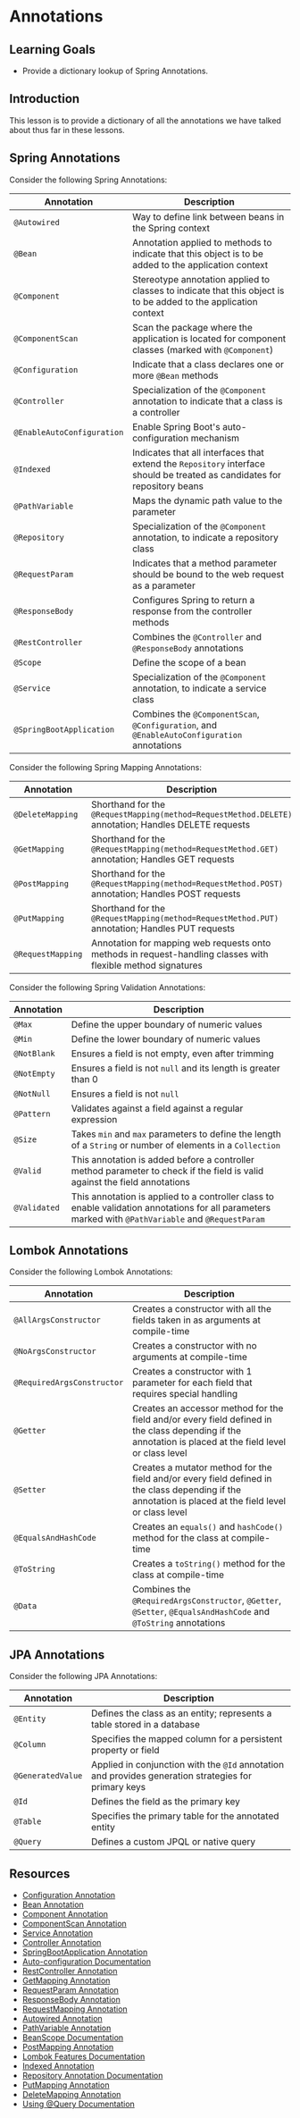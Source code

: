 # Annotations

## Learning Goals

- Provide a dictionary lookup of Spring Annotations.

## Introduction

This lesson is to provide a dictionary of all the annotations we have talked
about thus far in these lessons.

## Spring Annotations

Consider the following Spring Annotations:

| Annotation                 | Description                                                                                                               |
|----------------------------|---------------------------------------------------------------------------------------------------------------------------|
| `@Autowired`               | Way to define link between beans in the Spring context                                                                    |
| `@Bean`                    | Annotation applied to methods to indicate that this object is to be added to the application context                      |
| `@Component`               | Stereotype annotation applied to classes to indicate that this object is to be added to the application context           |
| `@ComponentScan`           | Scan the package where the application is located for component classes (marked with `@Component`)                        |
| `@Configuration`           | Indicate that a class declares one or more `@Bean` methods                                                                |
| `@Controller`              | Specialization of the `@Component` annotation to indicate that a class is a controller                                    |
| `@EnableAutoConfiguration` | Enable Spring Boot's auto-configuration mechanism                                                                         |
| `@Indexed`                 | Indicates that all interfaces that extend the `Repository` interface should be treated as candidates for repository beans |
| `@PathVariable`            | Maps the dynamic path value to the parameter                                                                              |
| `@Repository`              | Specialization of the `@Component` annotation, to indicate a repository class                                             |
| `@RequestParam`            | Indicates that a method parameter should be bound to the web request as a parameter                                       |
| `@ResponseBody`            | Configures Spring to return a response from the controller methods                                                        |
| `@RestController`          | Combines the `@Controller` and `@ResponseBody` annotations                                                                |
| `@Scope`                   | Define the scope of a bean                                                                                                |
| `@Service`                 | Specialization of the `@Component` annotation, to indicate a service class                                                |
| `@SpringBootApplication`   | Combines the `@ComponentScan`, `@Configuration`, and `@EnableAutoConfiguration` annotations                               |

Consider the following Spring Mapping Annotations:

| Annotation        | Description                                                                                                  |
|-------------------|--------------------------------------------------------------------------------------------------------------|
| `@DeleteMapping`  | Shorthand for the `@RequestMapping(method=RequestMethod.DELETE)` annotation; Handles DELETE requests         |
| `@GetMapping`     | Shorthand for the `@RequestMapping(method=RequestMethod.GET)` annotation; Handles GET requests               |
| `@PostMapping`    | Shorthand for the `@RequestMapping(method=RequestMethod.POST)` annotation; Handles POST requests             |
| `@PutMapping`     | Shorthand for the `@RequestMapping(method=RequestMethod.PUT)` annotation; Handles PUT requests               |
| `@RequestMapping` | Annotation for mapping web requests onto methods in request-handling classes with flexible method signatures |

Consider the following Spring Validation Annotations:

| Annotation   | Description                                                                                                                                          |
|--------------|------------------------------------------------------------------------------------------------------------------------------------------------------|
| `@Max`       | Define the upper boundary of numeric values                                                                                                          |
| `@Min`       | Define the lower boundary of numeric values                                                                                                          |
| `@NotBlank`  | Ensures a field is not empty, even after trimming                                                                                                    |
| `@NotEmpty`  | Ensures a field is not `null` and its length is greater than 0                                                                                       |
| `@NotNull`   | Ensures a field is not `null`                                                                                                                        |
| `@Pattern`   | Validates against a field against a regular expression                                                                                               |
| `@Size`      | Takes `min` and `max` parameters to define the length of a `String` or number of elements in a `Collection`                                          |
| `@Valid`     | This annotation is added before a controller method parameter to check if the field is valid against the field annotations                           |
| `@Validated` | This annotation is applied to a controller class to enable validation annotations for all parameters marked with `@PathVariable` and `@RequestParam` |

## Lombok Annotations

Consider the following Lombok Annotations:

| Annotation                 | Description                                                                                                                                              |
|----------------------------|----------------------------------------------------------------------------------------------------------------------------------------------------------|
| `@AllArgsConstructor`      | Creates a constructor with all the fields taken in as arguments at compile-time                                                                          |
| `@NoArgsConstructor`       | Creates a constructor with no arguments at compile-time                                                                                                  |
| `@RequiredArgsConstructor` | Creates a constructor with 1 parameter for each field that requires special handling                                                                     |
| `@Getter`                  | Creates an accessor method for the field and/or every field defined in the class depending if the annotation is placed at the field level or class level |
| `@Setter`                  | Creates a mutator method for the field and/or every field defined in the class depending if the annotation is placed at the field level or class level   |
| `@EqualsAndHashCode`       | Creates an `equals()` and `hashCode()` method for the class at compile-time                                                                              |
| `@ToString`                | Creates a `toString()` method for the class at compile-time                                                                                              |
| `@Data`                    | Combines the `@RequiredArgsConstructor`, `@Getter`, `@Setter`, `@EqualsAndHashCode` and `@ToString` annotations                                          |

## JPA Annotations

Consider the following JPA Annotations:

| Annotation        | Description                                                                                          |
|-------------------|------------------------------------------------------------------------------------------------------|
| `@Entity`         | Defines the class as an entity; represents a table stored in a database                              |
| `@Column`         | Specifies the mapped column for a persistent property or field                                       |
| `@GeneratedValue` | Applied in conjunction with the `@Id` annotation and provides generation strategies for primary keys |
| `@Id`             | Defines the field as the primary key                                                                 |
| `@Table`          | Specifies the primary table for the annotated entity                                                 |
| `@Query`          | Defines a custom JPQL or native query                                                                |

## Resources

- [Configuration Annotation](https://docs.spring.io/spring-framework/docs/current/javadoc-api/org/springframework/context/annotation/Configuration.html)
- [Bean Annotation](https://docs.spring.io/spring-framework/docs/current/javadoc-api/org/springframework/context/annotation/Bean.html)
- [Component Annotation](https://docs.spring.io/spring-framework/docs/current/javadoc-api/org/springframework/stereotype/Component.html)
- [ComponentScan Annotation](https://docs.spring.io/spring-framework/docs/current/javadoc-api/org/springframework/context/annotation/ComponentScan.html)
- [Service Annotation](https://docs.spring.io/spring-framework/docs/current/javadoc-api/org/springframework/stereotype/Service.html)
- [Controller Annotation](https://docs.spring.io/spring-framework/docs/current/javadoc-api/org/springframework/stereotype/Controller.html)
- [SpringBootApplication Annotation](https://docs.spring.io/spring-boot/docs/2.0.x/reference/html/using-boot-using-springbootapplication-annotation.html)
- [Auto-configuration Documentation](https://docs.spring.io/spring-boot/docs/2.0.x/reference/html/using-boot-auto-configuration.html)
- [RestController Annotation](https://docs.spring.io/spring-framework/docs/current/javadoc-api/org/springframework/web/bind/annotation/RestController.html)
- [GetMapping Annotation](https://docs.spring.io/spring-framework/docs/current/javadoc-api/org/springframework/web/bind/annotation/GetMapping.html)
- [RequestParam Annotation](https://docs.spring.io/spring-framework/docs/current/javadoc-api/org/springframework/web/bind/annotation/RequestParam.html)
- [ResponseBody Annotation](https://docs.spring.io/spring-framework/docs/current/javadoc-api/org/springframework/web/bind/annotation/ResponseBody.html)
- [RequestMapping Annotation](https://docs.spring.io/spring-framework/docs/current/javadoc-api/org/springframework/web/bind/annotation/RequestMapping.html)
- [Autowired Annotation](https://docs.spring.io/spring-framework/docs/current/javadoc-api/org/springframework/beans/factory/annotation/Autowired.html)
- [PathVariable Annotation](https://docs.spring.io/spring-framework/docs/current/javadoc-api/org/springframework/web/bind/annotation/PathVariable.html)
- [BeanScope Documentation](https://docs.spring.io/spring-framework/docs/current/reference/html/core.html#beans-factory-scopes)
- [PostMapping Annotation](https://docs.spring.io/spring-framework/docs/current/javadoc-api/org/springframework/web/bind/annotation/PostMapping.html)
- [Lombok Features Documentation](https://projectlombok.org/features/)
- [Indexed Annotation](https://docs.spring.io/spring-framework/docs/5.3.22/javadoc-api/org/springframework/stereotype/Indexed.html?is-external=true)
- [Repository Annotation Documentation](https://docs.spring.io/spring-data/commons/docs/current/api/org/springframework/data/repository/Repository.html)
- [PutMapping Annotation](https://docs.spring.io/spring-framework/docs/current/javadoc-api/org/springframework/web/bind/annotation/PutMapping.html)
- [DeleteMapping Annotation](https://docs.spring.io/spring-framework/docs/current/javadoc-api/org/springframework/web/bind/annotation/DeleteMapping.html)
- [Using @Query Documentation](https://docs.spring.io/spring-data/jpa/docs/current/reference/html/#jpa.query-methods.at-query)